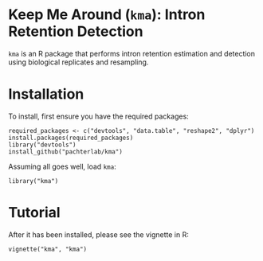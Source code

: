 # Keep Me Around (`kma`): Intron Retention Detection

`kma` is an R package that performs intron retention estimation and detection
using biological replicates and resampling.

# Installation

To install, first ensure you have the required packages:

```{r}
required_packages <- c("devtools", "data.table", "reshape2", "dplyr")
install.packages(required_packages)
library("devtools")
install_github("pachterlab/kma")
```

Assuming all goes well, load `kma`:

```{r}
library("kma")
```

# Tutorial

After it has been installed, please see the vignette in R:

```{r}
vignette("kma", "kma")
```
